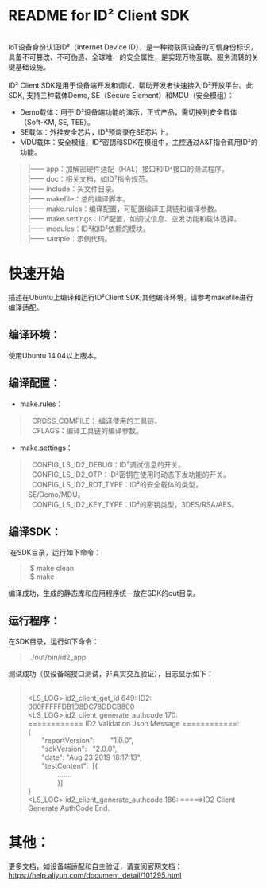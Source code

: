# README for ID² Client SDK

<br />
IoT设备身份认证ID²（Internet Device ID），是一种物联网设备的可信身份标识，具备不可篡改、不可伪造、全球唯一的安全属性，是实现万物互联、服务流转的关键基础设施。<br />
<br />
ID² Client SDK是用于设备端开发和调试，帮助开发者快速接入ID²开放平台。此SDK, 支持三种载体Demo, SE（Secure Element）和MDU（安全模组）：<br />

- Demo载体：用于ID²设备端功能的演示，正式产品，需切换到安全载体（Soft-KM, SE, TEE）。<br />
- SE载体：外挂安全芯片，ID²预烧录在SE芯片上。<br />
- MDU载体：安全模组，ID²密钥和SDK在模组中，主控通过A&T指令调用ID²的功能。

> |—— app：加解密硬件适配（HAL）接口和ID²接口的测试程序。<br />
> |—— doc：相关文档，如ID²指令规范。<br />
> |—— include：头文件目录。<br />
> |—— makefile：总的编译脚本。<br />
> |—— make.rules：编译配置，可配置编译工具链和编译参数。<br />
> |—— make.settings：ID²配置，如调试信息、空发功能和载体选择。<br />
> |—— modules：ID²和ID²依赖的模块。<br />
> |—— sample：示例代码。


<a name="cGT85"></a>
# 快速开始
描述在Ubuntu上编译和运行ID²Client SDK;其他编译环境，请参考makefile进行编译适配。

<a name="v7uOl"></a>
## 编译环境：
使用Ubuntu 14.04以上版本。

<a name="j7xHp"></a>
## 编译配置：

- make.rules：
>   CROSS_COMPILE： 编译使用的工具链。<br />
>   CFLAGS：编译工具链的编译参数。<br />

- make.settings：
>   CONFIG_LS_ID2_DEBUG：ID²调试信息的开关。<br />
>   CONFIG_LS_ID2_OTP：ID²密钥在使用时动态下发功能的开关。<br />
>   CONFIG_LS_ID2_ROT_TYPE：ID²的安全载体的类型，SE/Demo/MDU。<br />
>   CONFIG_LS_ID2_KEY_TYPE：ID²的密钥类型，3DES/RSA/AES。<br />


<a name="gG44j"></a>
## 编译SDK：
 在SDK目录，运行如下命令：
>  $ make clean <br />
>  $ make <br />

编译成功，生成的静态库和应用程序统一放在SDK的out目录。

<a name="pPX46"></a>
## 运行程序：
在SDK目录，运行如下命令：
>  ./out/bin/id2_app


测试成功（仅设备端接口测试，非真实交互验证），日志显示如下：
>  <br />
> <LS_LOG> id2_client_get_id 649: ID2: 000FFFFFDB1D8DC78DDCB800 <br />
> <LS_LOG> id2_client_generate_authcode 170: <br />
> ============ ID2 Validation Json Message ============: <br />
> { <br />
>        "reportVersion":        "1.0.0", <br />
>        "sdkVersion":   "2.0.0", <br />
>        "date": "Aug 23 2019 18:17:13", <br />
>        "testContent":  [{ <br />
>                ....... <br />
>                }] <br />
> } <br />
> <LS_LOG> id2_client_generate_authcode 186: =====>ID2 Client Generate AuthCode End. <br />



<a name="MUmQg"></a>
# 其他：
更多文档，如设备端适配和自主验证，请查阅官网文档：
https://help.aliyun.com/document_detail/101295.html


<br />
